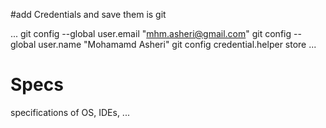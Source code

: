#add Credentials and save them is git 

...
git config --global user.email "mhm.asheri@gmail.com"
git config --global user.name "Mohamamd Asheri"
git config credential.helper store
...

# Specs
specifications of OS, IDEs, ...
